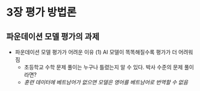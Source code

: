 # 3장 평가 방법론

## 파운데이션 모델 평가의 과제

- 파운데이션 모델 평가가 어려운 이유
  (1) AI 모델이 똑똑해질수록 평가가 더 어려워짐 <br>
    - 초등학교 수학 문제 풀이는 누구나 틀렸는지 알 수 있다. 박사 수준의 문제 풀이라면?
    - *훈련 데이터에 베트남어가 없으면 모델은 영어를 베트남어로 번역할 수 없음*
